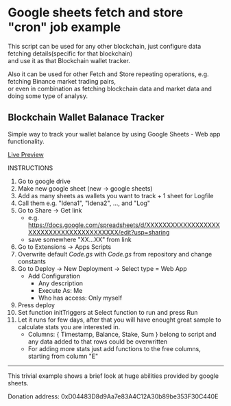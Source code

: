 # Google sheets fetch and store "cron" job example

This script can be used for any other blockchain, just configure data fetching details(specific for that blockchain) \
and use it as that Blockchain wallet tracker.

Also it can be used for other Fetch and Store repeating operations, e.g. fetching Binance market trading pairs, \
or even in combination as fetching blockchain data and market data and doing some type of analysy.

## Blockchain Wallet Balanace Tracker

Simple way to track your wallet balance by using Google Sheets - Web app functionality.

[Live Preview](https://docs.google.com/spreadsheets/d/1-CHWN_lpJlKQTKm3HGBRV4gitopFQx2H1InrW8sTSLo/edit?usp=sharing)

INSTRUCTIONS

1. Go to google drive
2. Make new google sheet (new -> google sheets)
3. Add as many sheets as wallets you want to track + 1 sheet for Logfile
4. Call them e.g. "Idena1", "Idena2", ..., and "Log"
5. Go to Share -> Get link
    - e.g. https://docs.google.com/spreadsheets/d/XXXXXXXXXXXXXXXXXXXXXXXXXXXXXXXXXXXXXXXX/edit?usp=sharing
    - save somewhere "XX...XX" from link
6. Go to Extensions -> Apps Scripts
7. Overwrite default *Code.gs* with *Code.gs* from repository and change constants
8. Go to Deploy -> New Deployment -> Select type = Web App
    - Add Configuration
        - Any description
        - Execute As: Me
        - Who has access: Only myself
9. Press deploy
10. Set function initTriggers at Select function to run and press Run
11. Let it runs for few days, after that you will have enought great sample to calculate stats you are interested in.
    - Columns: { Timestamp, Balance, Stake, Sum } belong to script and any data added to that rows could be overwritten
    - For adding more stats just add functions to the free columns, starting from column "E"

---

This trivial example shows a brief look at huge abilities provided by google sheets.
 
Donation address: 0xD04483D8d9Aa7e83A4C12A30b89be353F30C440E

